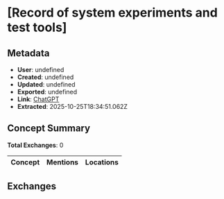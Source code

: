 # \[Record of system experiments and test tools\]

## Metadata

- **User**: undefined
- **Created**: undefined
- **Updated**: undefined
- **Exported**: undefined
- **Link**: [ChatGPT](undefined)
- **Extracted**: 2025-10-25T18:34:51.062Z

## Concept Summary

**Total Exchanges**: 0

| Concept | Mentions | Locations |
|---------|----------|----------|

## Exchanges

